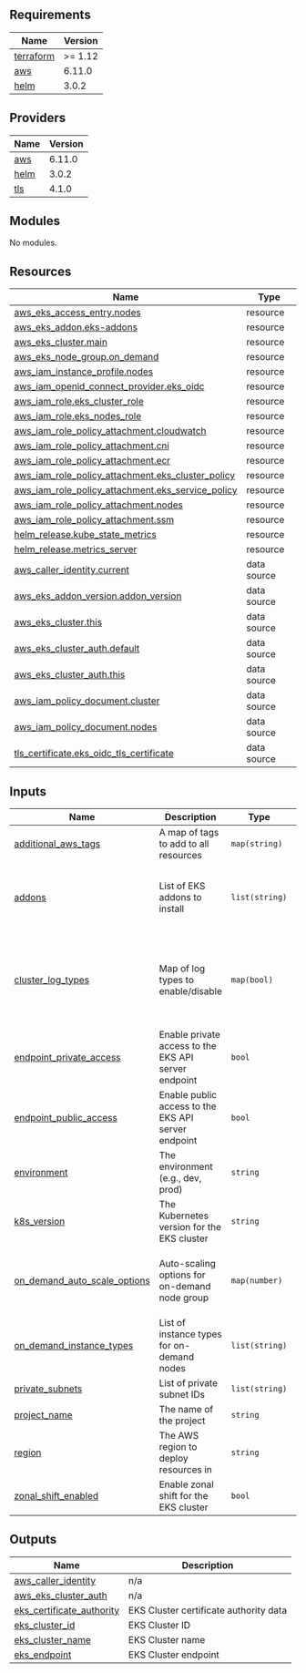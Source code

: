 <!-- BEGIN_TF_DOCS -->
## Requirements

| Name | Version |
|------|---------|
| <a name="requirement_terraform"></a> [terraform](#requirement\_terraform) | >= 1.12 |
| <a name="requirement_aws"></a> [aws](#requirement\_aws) | 6.11.0 |
| <a name="requirement_helm"></a> [helm](#requirement\_helm) | 3.0.2 |

## Providers

| Name | Version |
|------|---------|
| <a name="provider_aws"></a> [aws](#provider\_aws) | 6.11.0 |
| <a name="provider_helm"></a> [helm](#provider\_helm) | 3.0.2 |
| <a name="provider_tls"></a> [tls](#provider\_tls) | 4.1.0 |

## Modules

No modules.

## Resources

| Name | Type |
|------|------|
| [aws_eks_access_entry.nodes](https://registry.terraform.io/providers/hashicorp/aws/6.11.0/docs/resources/eks_access_entry) | resource |
| [aws_eks_addon.eks-addons](https://registry.terraform.io/providers/hashicorp/aws/6.11.0/docs/resources/eks_addon) | resource |
| [aws_eks_cluster.main](https://registry.terraform.io/providers/hashicorp/aws/6.11.0/docs/resources/eks_cluster) | resource |
| [aws_eks_node_group.on_demand](https://registry.terraform.io/providers/hashicorp/aws/6.11.0/docs/resources/eks_node_group) | resource |
| [aws_iam_instance_profile.nodes](https://registry.terraform.io/providers/hashicorp/aws/6.11.0/docs/resources/iam_instance_profile) | resource |
| [aws_iam_openid_connect_provider.eks_oidc](https://registry.terraform.io/providers/hashicorp/aws/6.11.0/docs/resources/iam_openid_connect_provider) | resource |
| [aws_iam_role.eks_cluster_role](https://registry.terraform.io/providers/hashicorp/aws/6.11.0/docs/resources/iam_role) | resource |
| [aws_iam_role.eks_nodes_role](https://registry.terraform.io/providers/hashicorp/aws/6.11.0/docs/resources/iam_role) | resource |
| [aws_iam_role_policy_attachment.cloudwatch](https://registry.terraform.io/providers/hashicorp/aws/6.11.0/docs/resources/iam_role_policy_attachment) | resource |
| [aws_iam_role_policy_attachment.cni](https://registry.terraform.io/providers/hashicorp/aws/6.11.0/docs/resources/iam_role_policy_attachment) | resource |
| [aws_iam_role_policy_attachment.ecr](https://registry.terraform.io/providers/hashicorp/aws/6.11.0/docs/resources/iam_role_policy_attachment) | resource |
| [aws_iam_role_policy_attachment.eks_cluster_policy](https://registry.terraform.io/providers/hashicorp/aws/6.11.0/docs/resources/iam_role_policy_attachment) | resource |
| [aws_iam_role_policy_attachment.eks_service_policy](https://registry.terraform.io/providers/hashicorp/aws/6.11.0/docs/resources/iam_role_policy_attachment) | resource |
| [aws_iam_role_policy_attachment.nodes](https://registry.terraform.io/providers/hashicorp/aws/6.11.0/docs/resources/iam_role_policy_attachment) | resource |
| [aws_iam_role_policy_attachment.ssm](https://registry.terraform.io/providers/hashicorp/aws/6.11.0/docs/resources/iam_role_policy_attachment) | resource |
| [helm_release.kube_state_metrics](https://registry.terraform.io/providers/hashicorp/helm/3.0.2/docs/resources/release) | resource |
| [helm_release.metrics_server](https://registry.terraform.io/providers/hashicorp/helm/3.0.2/docs/resources/release) | resource |
| [aws_caller_identity.current](https://registry.terraform.io/providers/hashicorp/aws/6.11.0/docs/data-sources/caller_identity) | data source |
| [aws_eks_addon_version.addon_version](https://registry.terraform.io/providers/hashicorp/aws/6.11.0/docs/data-sources/eks_addon_version) | data source |
| [aws_eks_cluster.this](https://registry.terraform.io/providers/hashicorp/aws/6.11.0/docs/data-sources/eks_cluster) | data source |
| [aws_eks_cluster_auth.default](https://registry.terraform.io/providers/hashicorp/aws/6.11.0/docs/data-sources/eks_cluster_auth) | data source |
| [aws_eks_cluster_auth.this](https://registry.terraform.io/providers/hashicorp/aws/6.11.0/docs/data-sources/eks_cluster_auth) | data source |
| [aws_iam_policy_document.cluster](https://registry.terraform.io/providers/hashicorp/aws/6.11.0/docs/data-sources/iam_policy_document) | data source |
| [aws_iam_policy_document.nodes](https://registry.terraform.io/providers/hashicorp/aws/6.11.0/docs/data-sources/iam_policy_document) | data source |
| [tls_certificate.eks_oidc_tls_certificate](https://registry.terraform.io/providers/hashicorp/tls/latest/docs/data-sources/certificate) | data source |

## Inputs

| Name | Description | Type | Default | Required |
|------|-------------|------|---------|:--------:|
| <a name="input_additional_aws_tags"></a> [additional\_aws\_tags](#input\_additional\_aws\_tags) | A map of tags to add to all resources | `map(string)` | `{}` | no |
| <a name="input_addons"></a> [addons](#input\_addons) | List of EKS addons to install | `list(string)` | <pre>[<br/>  "coredns",<br/>  "vpc-cni",<br/>  "kube-proxy"<br/>]</pre> | no |
| <a name="input_cluster_log_types"></a> [cluster\_log\_types](#input\_cluster\_log\_types) | Map of log types to enable/disable | `map(bool)` | <pre>{<br/>  "api": true,<br/>  "audit": true,<br/>  "authenticator": true,<br/>  "controllerManager": true,<br/>  "scheduler": true<br/>}</pre> | no |
| <a name="input_endpoint_private_access"></a> [endpoint\_private\_access](#input\_endpoint\_private\_access) | Enable private access to the EKS API server endpoint | `bool` | `true` | no |
| <a name="input_endpoint_public_access"></a> [endpoint\_public\_access](#input\_endpoint\_public\_access) | Enable public access to the EKS API server endpoint | `bool` | `true` | no |
| <a name="input_environment"></a> [environment](#input\_environment) | The environment (e.g., dev, prod) | `string` | n/a | yes |
| <a name="input_k8s_version"></a> [k8s\_version](#input\_k8s\_version) | The Kubernetes version for the EKS cluster | `string` | `"1.33"` | no |
| <a name="input_on_demand_auto_scale_options"></a> [on\_demand\_auto\_scale\_options](#input\_on\_demand\_auto\_scale\_options) | Auto-scaling options for on-demand node group | `map(number)` | <pre>{<br/>  "desired": 2,<br/>  "max": 2,<br/>  "min": 2<br/>}</pre> | no |
| <a name="input_on_demand_instance_types"></a> [on\_demand\_instance\_types](#input\_on\_demand\_instance\_types) | List of instance types for on-demand nodes | `list(string)` | <pre>[<br/>  "t3.medium"<br/>]</pre> | no |
| <a name="input_private_subnets"></a> [private\_subnets](#input\_private\_subnets) | List of private subnet IDs | `list(string)` | n/a | yes |
| <a name="input_project_name"></a> [project\_name](#input\_project\_name) | The name of the project | `string` | n/a | yes |
| <a name="input_region"></a> [region](#input\_region) | The AWS region to deploy resources in | `string` | `"us-east-1"` | no |
| <a name="input_zonal_shift_enabled"></a> [zonal\_shift\_enabled](#input\_zonal\_shift\_enabled) | Enable zonal shift for the EKS cluster | `bool` | `false` | no |

## Outputs

| Name | Description |
|------|-------------|
| <a name="output_aws_caller_identity"></a> [aws\_caller\_identity](#output\_aws\_caller\_identity) | n/a |
| <a name="output_aws_eks_cluster_auth"></a> [aws\_eks\_cluster\_auth](#output\_aws\_eks\_cluster\_auth) | n/a |
| <a name="output_eks_certificate_authority"></a> [eks\_certificate\_authority](#output\_eks\_certificate\_authority) | EKS Cluster certificate authority data |
| <a name="output_eks_cluster_id"></a> [eks\_cluster\_id](#output\_eks\_cluster\_id) | EKS Cluster ID |
| <a name="output_eks_cluster_name"></a> [eks\_cluster\_name](#output\_eks\_cluster\_name) | EKS Cluster name |
| <a name="output_eks_endpoint"></a> [eks\_endpoint](#output\_eks\_endpoint) | EKS Cluster endpoint |
<!-- END_TF_DOCS -->